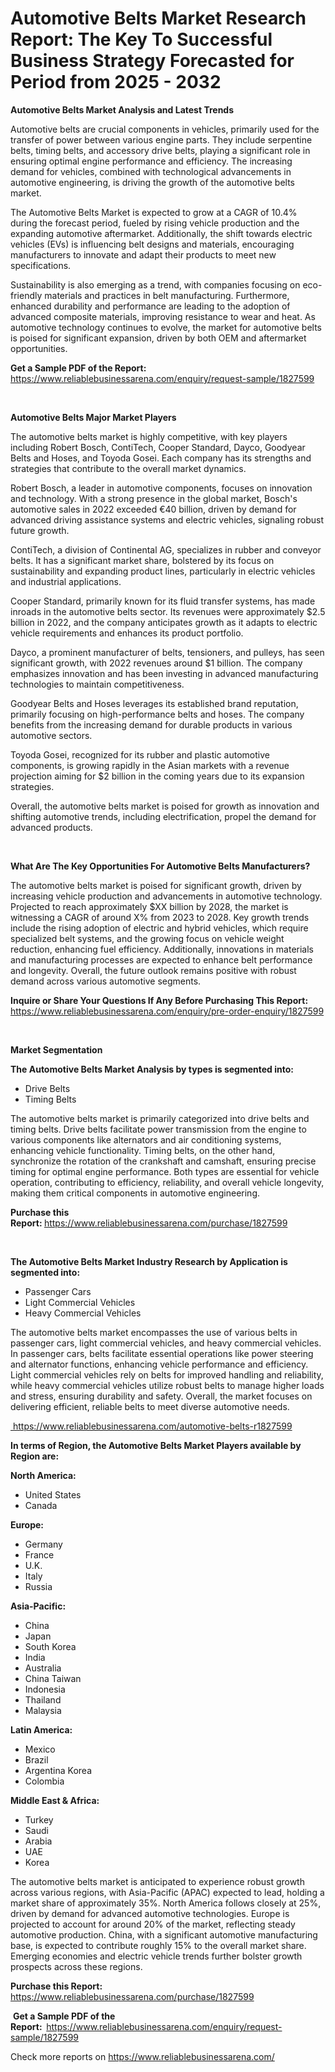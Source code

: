 <p><h1>Automotive Belts Market Research Report: The Key To Successful Business Strategy Forecasted for Period from 2025 - 2032</h1></p><p><strong>Automotive Belts Market Analysis and Latest Trends</strong></p>
<p><p>Automotive belts are crucial components in vehicles, primarily used for the transfer of power between various engine parts. They include serpentine belts, timing belts, and accessory drive belts, playing a significant role in ensuring optimal engine performance and efficiency. The increasing demand for vehicles, combined with technological advancements in automotive engineering, is driving the growth of the automotive belts market.</p><p>The Automotive Belts Market is expected to grow at a CAGR of 10.4% during the forecast period, fueled by rising vehicle production and the expanding automotive aftermarket. Additionally, the shift towards electric vehicles (EVs) is influencing belt designs and materials, encouraging manufacturers to innovate and adapt their products to meet new specifications. </p><p>Sustainability is also emerging as a trend, with companies focusing on eco-friendly materials and practices in belt manufacturing. Furthermore, enhanced durability and performance are leading to the adoption of advanced composite materials, improving resistance to wear and heat. As automotive technology continues to evolve, the market for automotive belts is poised for significant expansion, driven by both OEM and aftermarket opportunities.</p></p>
<p><strong>Get a Sample PDF of the Report:&nbsp;</strong> <a href="https://www.reliablebusinessarena.com/enquiry/request-sample/1827599?utm_campaign=3554&utm_medium=2&utm_source=Github&utm_content=ia&utm_term=30032025&utm_id=automotive-belts">https://www.reliablebusinessarena.com/enquiry/request-sample/1827599</a></p>
<p>&nbsp;</p>
<p><strong>Automotive Belts Major Market Players</strong></p>
<p><p>The automotive belts market is highly competitive, with key players including Robert Bosch, ContiTech, Cooper Standard, Dayco, Goodyear Belts and Hoses, and Toyoda Gosei. Each company has its strengths and strategies that contribute to the overall market dynamics.</p><p>Robert Bosch, a leader in automotive components, focuses on innovation and technology. With a strong presence in the global market, Bosch's automotive sales in 2022 exceeded €40 billion, driven by demand for advanced driving assistance systems and electric vehicles, signaling robust future growth.</p><p>ContiTech, a division of Continental AG, specializes in rubber and conveyor belts. It has a significant market share, bolstered by its focus on sustainability and expanding product lines, particularly in electric vehicles and industrial applications.</p><p>Cooper Standard, primarily known for its fluid transfer systems, has made inroads in the automotive belts sector. Its revenues were approximately $2.5 billion in 2022, and the company anticipates growth as it adapts to electric vehicle requirements and enhances its product portfolio.</p><p>Dayco, a prominent manufacturer of belts, tensioners, and pulleys, has seen significant growth, with 2022 revenues around $1 billion. The company emphasizes innovation and has been investing in advanced manufacturing technologies to maintain competitiveness.</p><p>Goodyear Belts and Hoses leverages its established brand reputation, primarily focusing on high-performance belts and hoses. The company benefits from the increasing demand for durable products in various automotive sectors.</p><p>Toyoda Gosei, recognized for its rubber and plastic automotive components, is growing rapidly in the Asian markets with a revenue projection aiming for $2 billion in the coming years due to its expansion strategies.</p><p>Overall, the automotive belts market is poised for growth as innovation and shifting automotive trends, including electrification, propel the demand for advanced products.</p></p>
<p>&nbsp;</p>
<p><strong>What Are The Key Opportunities For Automotive Belts Manufacturers?</strong></p>
<p><p>The automotive belts market is poised for significant growth, driven by increasing vehicle production and advancements in automotive technology. Projected to reach approximately $XX billion by 2028, the market is witnessing a CAGR of around X% from 2023 to 2028. Key growth trends include the rising adoption of electric and hybrid vehicles, which require specialized belt systems, and the growing focus on vehicle weight reduction, enhancing fuel efficiency. Additionally, innovations in materials and manufacturing processes are expected to enhance belt performance and longevity. Overall, the future outlook remains positive with robust demand across various automotive segments.</p></p>
<p><strong>Inquire or Share Your Questions If Any Before Purchasing This Report:</strong> <a href="https://www.reliablebusinessarena.com/enquiry/pre-order-enquiry/1827599?utm_campaign=3554&utm_medium=2&utm_source=Github&utm_content=ia&utm_term=30032025&utm_id=automotive-belts">https://www.reliablebusinessarena.com/enquiry/pre-order-enquiry/1827599</a></p>
<p>&nbsp;</p>
<p><strong>Market Segmentation</strong></p>
<p><strong>The Automotive Belts Market Analysis by types is segmented into:</strong></p>
<p><ul><li>Drive Belts</li><li>Timing Belts</li></ul></p>
<p><p>The automotive belts market is primarily categorized into drive belts and timing belts. Drive belts facilitate power transmission from the engine to various components like alternators and air conditioning systems, enhancing vehicle functionality. Timing belts, on the other hand, synchronize the rotation of the crankshaft and camshaft, ensuring precise timing for optimal engine performance. Both types are essential for vehicle operation, contributing to efficiency, reliability, and overall vehicle longevity, making them critical components in automotive engineering.</p></p>
<p><strong>Purchase this Report:&nbsp;</strong><a href="https://www.reliablebusinessarena.com/purchase/1827599?utm_campaign=3554&utm_medium=2&utm_source=Github&utm_content=ia&utm_term=30032025&utm_id=automotive-belts">https://www.reliablebusinessarena.com/purchase/1827599</a></p>
<p>&nbsp;</p>
<p><strong>The Automotive Belts Market Industry Research by Application is segmented into:</strong></p>
<p><ul><li>Passenger Cars</li><li>Light Commercial Vehicles</li><li>Heavy Commercial Vehicles</li></ul></p>
<p><p>The automotive belts market encompasses the use of various belts in passenger cars, light commercial vehicles, and heavy commercial vehicles. In passenger cars, belts facilitate essential operations like power steering and alternator functions, enhancing vehicle performance and efficiency. Light commercial vehicles rely on belts for improved handling and reliability, while heavy commercial vehicles utilize robust belts to manage higher loads and stress, ensuring durability and safety. Overall, the market focuses on delivering efficient, reliable belts to meet diverse automotive needs.</p></p>
<p><a href="https://www.reliablebusinessarena.com/automotive-belts-r1827599?utm_campaign=3554&utm_medium=2&utm_source=Github&utm_content=ia&utm_term=30032025&utm_id=automotive-belts">&nbsp;https://www.reliablebusinessarena.com/automotive-belts-r1827599</a></p>
<p><strong>In terms of Region, the Automotive Belts Market Players available by Region are:</strong></p>
<p>
    <p> <strong> North America: </strong>
        <ul>
            <li>United States</li>
            <li>Canada</li>
        </ul>
        </p> 
    <p> <strong> Europe: </strong>
        <ul>
            <li>Germany</li>
            <li>France</li>
            <li>U.K.</li>
            <li>Italy</li>
            <li>Russia</li>
        </ul>
        </p> 
    <p> <strong> Asia-Pacific: </strong>
        <ul>
            <li>China</li>
            <li>Japan</li>
            <li>South Korea</li>
            <li>India</li>
            <li>Australia</li>
            <li>China Taiwan</li>
            <li>Indonesia</li>
            <li>Thailand</li>
            <li>Malaysia</li>
        </ul>
        </p> 
    <p> <strong> Latin America: </strong>
        <ul>
            <li>Mexico</li>
            <li>Brazil</li>
            <li>Argentina Korea</li>
            <li>Colombia</li>
        </ul>
        </p> 
    <p> <strong> Middle East & Africa: </strong>
        <ul>
            <li>Turkey</li>
            <li>Saudi</li>
            <li>Arabia</li>
            <li>UAE</li>
            <li>Korea</li>
        </ul>
    </p>
    </p>
<p><p>The automotive belts market is anticipated to experience robust growth across various regions, with Asia-Pacific (APAC) expected to lead, holding a market share of approximately 35%. North America follows closely at 25%, driven by demand for advanced automotive technologies. Europe is projected to account for around 20% of the market, reflecting steady automotive production. China, with a significant automotive manufacturing base, is expected to contribute roughly 15% to the overall market share. Emerging economies and electric vehicle trends further bolster growth prospects across these regions.</p></p>
<p><strong>Purchase this Report: </strong><a href="https://www.reliablebusinessarena.com/purchase/1827599?utm_campaign=3554&utm_medium=2&utm_source=Github&utm_content=ia&utm_term=30032025&utm_id=automotive-belts">https://www.reliablebusinessarena.com/purchase/1827599</a></p>
<p>&nbsp;<strong>Get a Sample PDF of the Report:&nbsp;&nbsp;</strong><a href="https://www.reliablebusinessarena.com/enquiry/request-sample/1827599?utm_campaign=3554&utm_medium=2&utm_source=Github&utm_content=ia&utm_term=30032025&utm_id=automotive-belts">https://www.reliablebusinessarena.com/enquiry/request-sample/1827599</a></p>
<p><strong></strong></p>
<p>Check more reports on <a href="https://www.reliablebusinessarena.com/?utm_campaign=3554&utm_medium=2&utm_source=Github&utm_content=ia&utm_term=30032025&utm_id=automotive-belts">https://www.reliablebusinessarena.com/</a></p>